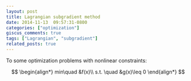 ```yaml
---
layout: post
title: Lagrangian subgradient method
date: 2014-11-13  09:57:31-0800
categories: ["optimization"]
giscus_comments: true
tags: ["Lagrangian", "subgradient"]
related_posts: true
---
```


To some optimization problems with nonlinear constraints:

$$
\begin{align*}
min\quad &f(x)\\
s.t. \quad &g(x)\leq 0
\end{align*}
$$

